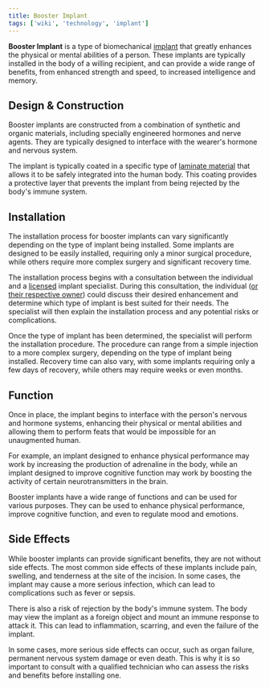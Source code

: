 ```yaml
---
title: Booster Implant
tags: ['wiki', 'technology', 'implant']
---
```


**Booster Implant** is a type of biomechanical [implant](/tag/implant) that greatly enhances the physical or mental abilities of a person. These implants are typically installed in the body of a willing recipient, and can provide a wide range of benefits, from enhanced strength and speed, to increased intelligence and memory.

<!--
## History

The development of booster implants began as a way to help those who were paralyzed or otherwise physically disabled. Early versions of the technology were designed to stimulate the nervous system and provide a degree of mobility to those who would otherwise be unable to move. However, as the technology evolved, it became clear that it had the potential to do much more.

As researchers delved deeper into the workings of the human body, they discovered ways to enhance the physical abilities of healthy individuals. Early versions of the implants were crude and often ineffective, but over time they evolved into much more sophisticated devices that quickly became popular on Torei.
-->

## Design & Construction

Booster implants are constructed from a combination of synthetic and organic materials, including specially engineered hormones and nerve agents. They are typically designed to interface with the wearer's hormone and nervous system.

The implant is typically coated in a specific type of [laminate material](/wiki/laminate) that allows it to be safely integrated into the human body. This coating provides a protective layer that prevents the implant from being rejected by the body's immune system.

## Installation

The installation process for booster implants can vary significantly depending on the type of implant being installed. Some implants are designed to be easily installed, requiring only a minor surgical procedure, while others require more complex surgery and significant recovery time.

The installation process begins with a consultation between the individual and a [licensed](/wiki/ministry-of-improvements) implant specialist. During this consultation, the individual ([or their respective owner](/wiki/slavery)) could discuss their desired enhancement and determine which type of implant is best suited for their needs. The specialist will then explain the installation process and any potential risks or complications.

Once the type of implant has been determined, the specialist will perform the installation procedure. The procedure can range from a simple injection to a more complex surgery, depending on the type of implant being installed. Recovery time can also vary, with some implants requiring only a few days of recovery, while others may require weeks or even months.

## Function

Once in place, the implant begins to interface with the person's nervous and hormone systems, enhancing their physical or mental abilities and allowing them to perform feats that would be impossible for an unaugmented human.

For example, an implant designed to enhance physical performance may work by increasing the production of adrenaline in the body, while an implant designed to improve cognitive function may work by boosting the activity of certain neurotransmitters in the brain.

Booster implants have a wide range of functions and can be used for various purposes. They can be used to enhance physical performance, improve cognitive function, and even to regulate mood and emotions.

## Side Effects

While booster implants can provide significant benefits, they are not without side effects. The most common side effects of these implants include pain, swelling, and tenderness at the site of the incision. In some cases, the implant may cause a more serious infection, which can lead to complications such as fever or sepsis.

There is also a risk of rejection by the body's immune system. The body may view the implant as a foreign object and mount an immune response to attack it. This can lead to inflammation, scarring, and even the failure of the implant.

In some cases, more serious side effects can occur, such as organ failure, permanent nervous system damage or even death. This is why it is so important to consult with a qualified technician who can assess the risks and benefits before installing one.
